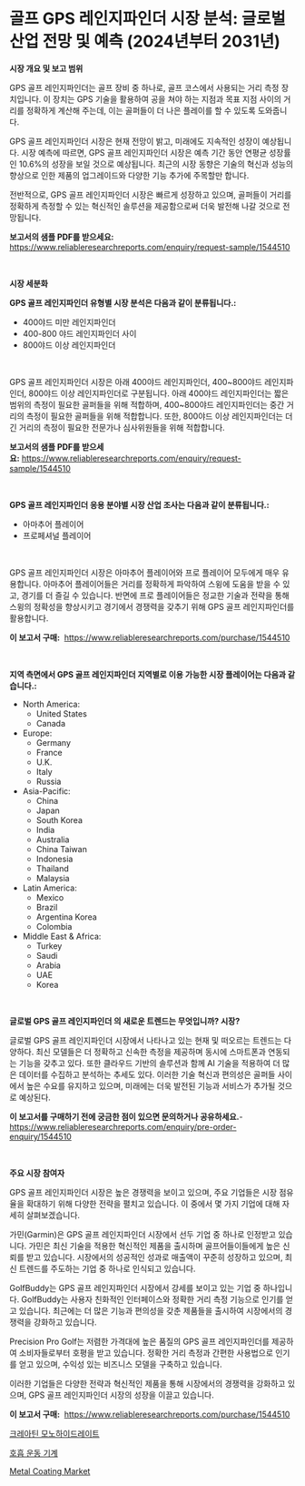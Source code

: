 <p><h1>골프 GPS 레인지파인더 시장 분석: 글로벌 산업 전망 및 예측 (2024년부터 2031년)</h1></p><p><strong>시장 개요 및 보고 범위</strong></p>
<p><p>GPS 골프 레인지파인더는 골프 장비 중 하나로, 골프 코스에서 사용되는 거리 측정 장치입니다. 이 장치는 GPS 기술을 활용하여 공을 쳐야 하는 지점과 목표 지점 사이의 거리를 정확하게 계산해 주는데, 이는 골퍼들이 더 나은 플레이를 할 수 있도록 도와줍니다.</p><p>GPS 골프 레인지파인더 시장은 현재 전망이 밝고, 미래에도 지속적인 성장이 예상됩니다. 시장 예측에 따르면, GPS 골프 레인지파인더 시장은 예측 기간 동안 연평균 성장률인 10.6%의 성장을 보일 것으로 예상됩니다. 최근의 시장 동향은 기술의 혁신과 성능의 향상으로 인한 제품의 업그레이드와 다양한 기능 추가에 주목할만 합니다.</p><p>전반적으로, GPS 골프 레인지파인더 시장은 빠르게 성장하고 있으며, 골퍼들이 거리를 정확하게 측정할 수 있는 혁신적인 솔루션을 제공함으로써 더욱 발전해 나갈 것으로 전망됩니다.</p></p>
<p><strong>보고서의 샘플 PDF를 받으세요:</strong> <a href="https://www.reliableresearchreports.com/enquiry/request-sample/1544510">https://www.reliableresearchreports.com/enquiry/request-sample/1544510</a></p>
<p>&nbsp;</p>
<p><strong>시장 세분화</strong></p>
<p><strong>GPS 골프 레인지파인더 유형별 시장 분석은 다음과 같이 분류됩니다.:</strong></p>
<p><ul><li>400야드 미만 레인지파인더</li><li>400-800 야드 레인지파인더 사이</li><li>800야드 이상 레인지파인더</li></ul></p>
<p>&nbsp;</p>
<p><p>GPS 골프 레인지파인더 시장은 아래 400야드 레인지파인더, 400~800야드 레인지파인더, 800야드 이상 레인지파인더로 구분됩니다. 아래 400야드 레인지파인더는 짧은 범위의 측정이 필요한 골퍼들을 위해 적합하며, 400~800야드 레인지파인더는 중간 거리의 측정이 필요한 골퍼들을 위해 적합합니다. 또한, 800야드 이상 레인지파인더는 더 긴 거리의 측정이 필요한 전문가나 심사위원들을 위해 적합합니다.</p></p>
<p><strong>보고서의 샘플 PDF를 받으세요:</strong>&nbsp;<a href="https://www.reliableresearchreports.com/enquiry/request-sample/1544510">https://www.reliableresearchreports.com/enquiry/request-sample/1544510</a></p>
<p>&nbsp;</p>
<p><strong> GPS 골프 레인지파인더 응용 분야별 시장 산업 조사는 다음과 같이 분류됩니다.:</strong></p>
<p><ul><li>아마추어 플레이어</li><li>프로페셔널 플레이어</li></ul></p>
<p>&nbsp;</p>
<p><p>GPS 골프 레인지파인더 시장은 아마추어 플레이어와 프로 플레이어 모두에게 매우 유용합니다. 아마추어 플레이어들은 거리를 정확하게 파악하여 스윙에 도움을 받을 수 있고, 경기를 더 즐길 수 있습니다. 반면에 프로 플레이어들은 정교한 기술과 전략을 통해 스윙의 정확성을 향상시키고 경기에서 경쟁력을 갖추기 위해 GPS 골프 레인지파인더를 활용합니다.</p></p>
<p><strong>이 보고서 구매:</strong>&nbsp; <a href="https://www.reliableresearchreports.com/purchase/1544510">https://www.reliableresearchreports.com/purchase/1544510</a></p>
<p>&nbsp;</p>
<p><strong>지역 측면에서 GPS 골프 레인지파인더 지역별로 이용 가능한 시장 플레이어는 다음과 같습니다.:</strong></p>
<p><ul>
    <li>
        North America:
        <ul>
            <li>United States</li>
            <li>Canada</li>
        </ul>
    </li>
    <li>
        Europe:
        <ul>
            <li>Germany</li>
            <li>France</li>
            <li>U.K.</li>
            <li>Italy</li>
            <li>Russia</li>
        </ul>
    </li>
    <li>
        Asia-Pacific:
        <ul>
            <li>China</li>
            <li>Japan</li>
            <li>South Korea</li>
            <li>India</li>
            <li>Australia</li>
            <li>China Taiwan</li>
            <li>Indonesia</li>
            <li>Thailand</li>
            <li>Malaysia</li>
        </ul>
    </li>
    <li>
        Latin America:
        <ul>
            <li>Mexico</li>
            <li>Brazil</li>
            <li>Argentina Korea</li>
            <li>Colombia</li>
        </ul>
    </li>
    <li>
        Middle East & Africa:
        <ul>
            <li>Turkey</li>
            <li>Saudi</li>
            <li>Arabia</li>
            <li>UAE</li>
            <li>Korea</li>
        </ul>
    </li>
    </ul></p>
<p>&nbsp;</p>
<p><strong>글로벌 GPS 골프 레인지파인더 의 새로운 트렌드는 무엇입니까? 시장?</strong></p>
<p><p>글로벌 GPS 골프 레인지파인더 시장에서 나타나고 있는 현재 및 떠오르는 트렌드는 다양하다. 최신 모델들은 더 정확하고 신속한 측정을 제공하며 동시에 스마트폰과 연동되는 기능을 갖추고 있다. 또한 클라우드 기반의 솔루션과 함께 AI 기술을 적용하여 더 많은 데이터를 수집하고 분석하는 추세도 있다. 이러한 기술 혁신과 편의성은 골퍼들 사이에서 높은 수요를 유지하고 있으며, 미래에는 더욱 발전된 기능과 서비스가 추가될 것으로 예상된다.</p></p>
<p><strong>이 보고서를 구매하기 전에 궁금한 점이 있으면 문의하거나 공유하세요.</strong>- <a href="https://www.reliableresearchreports.com/enquiry/pre-order-enquiry/1544510">https://www.reliableresearchreports.com/enquiry/pre-order-enquiry/1544510</a></p>
<p>&nbsp;</p>
<p><strong>주요 시장 참여자</strong></p>
<p><p>GPS 골프 레인지파인더 시장은 높은 경쟁력을 보이고 있으며, 주요 기업들은 시장 점유율을 확대하기 위해 다양한 전략을 펼치고 있습니다. 이 중에서 몇 가지 기업에 대해 자세히 살펴보겠습니다.</p><p>가민(Garmin)은 GPS 골프 레인지파인더 시장에서 선두 기업 중 하나로 인정받고 있습니다. 가민은 최신 기술을 적용한 혁신적인 제품을 출시하며 골프어들이들에게 높은 신뢰를 받고 있습니다. 시장에서의 성공적인 성과로 매출액이 꾸준히 성장하고 있으며, 최신 트렌드를 주도하는 기업 중 하나로 인식되고 있습니다.</p><p>GolfBuddy는 GPS 골프 레인지파인더 시장에서 강세를 보이고 있는 기업 중 하나입니다. GolfBuddy는 사용자 친화적인 인터페이스와 정확한 거리 측정 기능으로 인기를 얻고 있습니다. 최근에는 더 많은 기능과 편의성을 갖춘 제품들을 출시하여 시장에서의 경쟁력을 강화하고 있습니다.</p><p>Precision Pro Golf는 저렴한 가격대에 높은 품질의 GPS 골프 레인지파인더를 제공하여 소비자들로부터 호평을 받고 있습니다. 정확한 거리 측정과 간편한 사용법으로 인기를 얻고 있으며, 수익성 있는 비즈니스 모델을 구축하고 있습니다.</p><p>이러한 기업들은 다양한 전략과 혁신적인 제품을 통해 시장에서의 경쟁력을 강화하고 있으며, GPS 골프 레인지파인더 시장의 성장을 이끌고 있습니다.</p></p>
<p><strong>이 보고서 구매:</strong>&nbsp;&nbsp;<a href="https://www.reliableresearchreports.com/purchase/1544510">https://www.reliableresearchreports.com/purchase/1544510</a></p>
<p><p><a href="https://medium.com/@bertfeil67567/%ED%81%AC%EB%A0%88%EC%95%84%ED%8B%B4-%EB%AA%A8%EB%85%B8%ED%95%98%EC%9D%B4%EB%93%9C%EB%A0%88%EC%9D%B4%ED%8A%B8-%EC%8B%9C%EC%9E%A5-%EC%A0%84%EB%A7%9D-%EC%8B%9C%EC%9E%A5-%EB%8F%99%ED%96%A5-%EC%84%B1%EC%9E%A5-2024%EB%85%84%EB%B6%80%ED%84%B0-2031%EB%85%84%EA%B9%8C%EC%A7%80-%EC%98%88%EC%B8%A1-043de38bec25">크레아틴 모노하이드레이트</a></p><p><a href="https://medium.com/@hilmi-2a/%ED%98%B8%ED%9D%A1-%EC%9A%B4%EB%8F%99%EA%B8%B0-%EC%8B%9C%EC%9E%A5-%EC%A1%B0%EC%82%AC-%EB%B3%B4%EA%B3%A0%EC%84%9C-%EC%97%AD%EC%82%AC-%EB%B0%8F-2024%EB%85%84%EB%B6%80%ED%84%B0-2031%EB%85%84%EA%B9%8C%EC%A7%80%EC%9D%98-%EC%98%88%EC%B8%A1-dcdfced4495f">호흡 운동 기계</a></p><p><a href="https://confirmed-shield-e13.notion.site/Metal-Coating-Market-Offer-Valuable-Insights-into-Market-Size-Market-Share-Market-Trends-and-Proj-89bfe1f6665346afaa58668a5bca99d0">Metal Coating Market</a></p></p>
